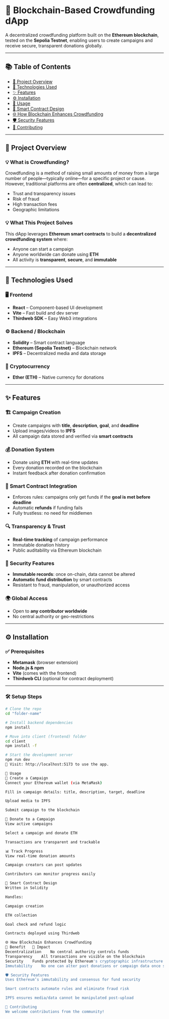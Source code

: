 # 🚀 Blockchain-Based Crowdfunding dApp

A decentralized crowdfunding platform built on the **Ethereum blockchain**, tested on the **Sepolia Testnet**, enabling users to create campaigns and receive secure, transparent donations globally.

---

## 📚 Table of Contents
- [📌 Project Overview](#-project-overview)  
- [🧪 Technologies Used](#-technologies-used)  
- [✨ Features](#-features)  
- [⚙️ Installation](#-installation)  
- [🚀 Usage](#-usage)  
- [🔐 Smart Contract Design](#-smart-contract-design)  
- [🌐 How Blockchain Enhances Crowdfunding](#-how-blockchain-enhances-crowdfunding)  
- [🛡️ Security Features](#-security-features)  
- [🤝 Contributing](#-contributing)

---

## 📌 Project Overview

### 💡 What is Crowdfunding?
Crowdfunding is a method of raising small amounts of money from a large number of people—typically online—for a specific project or cause. However, traditional platforms are often **centralized**, which can lead to:
- Trust and transparency issues  
- Risk of fraud  
- High transaction fees  
- Geographic limitations

### 💡 What This Project Solves
This dApp leverages **Ethereum smart contracts** to build a **decentralized crowdfunding system** where:
- Anyone can start a campaign  
- Anyone worldwide can donate using **ETH**  
- All activity is **transparent**, **secure**, and **immutable**

---

## 🧪 Technologies Used

### 🖥 Frontend
- **React** – Component-based UI development  
- **Vite** – Fast build and dev server  
- **Thirdweb SDK** – Easy Web3 integrations  

### ⚙️ Backend / Blockchain
- **Solidity** – Smart contract language  
- **Ethereum (Sepolia Testnet)** – Blockchain network  
- **IPFS** – Decentralized media and data storage  

### 💸 Cryptocurrency
- **Ether (ETH)** – Native currency for donations  

---

## ✨ Features

### 🏗️ Campaign Creation
- Create campaigns with **title**, **description**, **goal**, and **deadline**  
- Upload images/videos to **IPFS**  
- All campaign data stored and verified via **smart contracts**

### 💰 Donation System
- Donate using **ETH** with real-time updates  
- Every donation recorded on the blockchain  
- Instant feedback after donation confirmation

### 📜 Smart Contract Integration
- Enforces rules: campaigns only get funds if the **goal is met before deadline**  
- Automatic **refunds** if funding fails  
- Fully trustless: no need for middlemen

### 🔍 Transparency & Trust
- **Real-time tracking** of campaign performance  
- Immutable donation history  
- Public auditability via Ethereum blockchain

### 🔐 Security Features
- **Immutable records**: once on-chain, data cannot be altered  
- **Automatic fund distribution** by smart contracts  
- Resistant to fraud, manipulation, or unauthorized access

### 🌍 Global Access
- Open to **any contributor worldwide**  
- No central authority or geo-restrictions  

---

## ⚙️ Installation

### ✅ Prerequisites
- **Metamask** (browser extension)  
- **Node.js & npm**  
- **Vite** (comes with the frontend)  
- **Thirdweb CLI** (optional for contract deployment)

---

### 🛠 Setup Steps

```bash
# Clone the repo
cd "folder-name"

# Install backend dependencies
npm install

# Move into client (frontend) folder
cd client
npm install -f

# Start the development server
npm run dev
🔗 Visit: http://localhost:5173 to use the app.

🚀 Usage
🔧 Create a Campaign
Connect your Ethereum wallet (via MetaMask)

Fill in campaign details: title, description, target, deadline

Upload media to IPFS

Submit campaign to the blockchain

🤝 Donate to a Campaign
View active campaigns

Select a campaign and donate ETH

Transactions are transparent and trackable

📊 Track Progress
View real-time donation amounts

Campaign creators can post updates

Contributors can monitor progress easily

🔐 Smart Contract Design
Written in Solidity

Handles:

Campaign creation

ETH collection

Goal check and refund logic

Contracts deployed using Thirdweb

🌐 How Blockchain Enhances Crowdfunding
🧩 Benefit	🚀 Impact
Decentralization	No central authority controls funds
Transparency	All transactions are visible on the blockchain
Security	Funds protected by Ethereum's cryptographic infrastructure
Immutability	No one can alter past donations or campaign data once stored on-chain

🛡️ Security Features
Uses Ethereum’s immutability and consensus for fund security

Smart contracts automate rules and eliminate fraud risk

IPFS ensures media/data cannot be manipulated post-upload

🤝 Contributing
We welcome contributions from the community!
